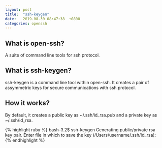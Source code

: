 ```yaml
---
layout: post
title:  "ssh-keygen"
date:   2019-08-30 08:47:38  +0800
categories: openssh
---
```


## What is open-ssh?
A suite of command line tools for ssh protocol.

## What is ssh-keygen?
ssh-keygen is a command line tool within open-ssh. It creates a pair of assymmetric keys for secure communications with ssh protocol.

## How it works?
By default, it creates a public key as ~/.ssh/id_rsa.pub and a private key as ~/.ssh/id_rsa.

{% highlight ruby %}
bash-3.2$ ssh-keygen
Generating public/private rsa key pair.
Enter file in which to save the key (/Users/username/.ssh/id_rsa):
{% endhighlight %}
